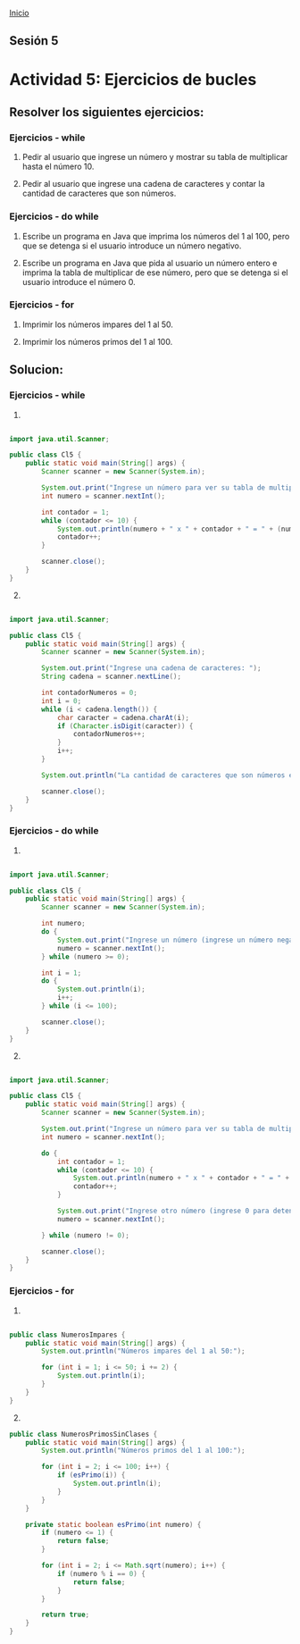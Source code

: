 <!-- No borrar o modificar -->
[Inicio](./index.md)

## Sesión 5 


<!-- Su documentación aquí -->
# Actividad 5: Ejercicios de bucles
## Resolver los siguientes ejercicios:

### Ejercicios - while

1. Pedir al usuario que ingrese un número y mostrar su tabla de multiplicar hasta el número 10.

2. Pedir al usuario que ingrese una cadena de caracteres y contar la cantidad de caracteres que son números.

### Ejercicios - do while

1. Escribe un programa en Java que imprima los números del 1 al 100, pero que se detenga si el usuario introduce un número negativo.

2. Escribe un programa en Java que pida al usuario un número entero e imprima la tabla de multiplicar de ese número, pero que se detenga si el usuario introduce el número 0.

### Ejercicios - for

1. Imprimir los números impares del 1 al 50.

2. Imprimir los números primos del 1 al 100.
   

## Solucion:

### Ejercicios - while
1. 

```java

import java.util.Scanner;

public class Cl5 {
    public static void main(String[] args) {
        Scanner scanner = new Scanner(System.in);

        System.out.print("Ingrese un número para ver su tabla de multiplicar: ");
        int numero = scanner.nextInt();

        int contador = 1;
        while (contador <= 10) {
            System.out.println(numero + " x " + contador + " = " + (numero * contador));
            contador++;
        }

        scanner.close();
    }
}
```

2. 

```java

import java.util.Scanner;

public class Cl5 {
    public static void main(String[] args) {
        Scanner scanner = new Scanner(System.in);

        System.out.print("Ingrese una cadena de caracteres: ");
        String cadena = scanner.nextLine();

        int contadorNumeros = 0;
        int i = 0;
        while (i < cadena.length()) {
            char caracter = cadena.charAt(i);
            if (Character.isDigit(caracter)) {
                contadorNumeros++;
            }
            i++;
        }

        System.out.println("La cantidad de caracteres que son números en la cadena es: " + contadorNumeros);

        scanner.close();
    }
}

```
### Ejercicios - do while

1. 

```java 

import java.util.Scanner;

public class Cl5 {
    public static void main(String[] args) {
        Scanner scanner = new Scanner(System.in);

        int numero;
        do {
            System.out.print("Ingrese un número (ingrese un número negativo para detener): ");
            numero = scanner.nextInt();
        } while (numero >= 0);

        int i = 1;
        do {
            System.out.println(i);
            i++;
        } while (i <= 100);

        scanner.close();
    }
}
```

2. 

```java

import java.util.Scanner;

public class Cl5 {
    public static void main(String[] args) {
        Scanner scanner = new Scanner(System.in);

        System.out.print("Ingrese un número para ver su tabla de multiplicar (ingrese 0 para detener): ");
        int numero = scanner.nextInt();

        do {
            int contador = 1;
            while (contador <= 10) {
                System.out.println(numero + " x " + contador + " = " + (numero * contador));
                contador++;
            }

            System.out.print("Ingrese otro número (ingrese 0 para detener): ");
            numero = scanner.nextInt();

        } while (numero != 0);

        scanner.close();
    }
}
```
### Ejercicios - for
1. 

```java

public class NumerosImpares {
    public static void main(String[] args) {
        System.out.println("Números impares del 1 al 50:");

        for (int i = 1; i <= 50; i += 2) {
            System.out.println(i);
        }
    }
}
```
2. 
```java
public class NumerosPrimosSinClases {
    public static void main(String[] args) {
        System.out.println("Números primos del 1 al 100:");

        for (int i = 2; i <= 100; i++) {
            if (esPrimo(i)) {
                System.out.println(i);
            }
        }
    }

    private static boolean esPrimo(int numero) {
        if (numero <= 1) {
            return false;
        }

        for (int i = 2; i <= Math.sqrt(numero); i++) {
            if (numero % i == 0) {
                return false;
            }
        }

        return true;
    }
}

```